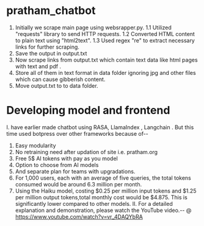 # pratham_chatbot

1. Initially we scrape main page using websrapper.py.
   1.1 Utilized "requests" library to send HTTP requests.
   1.2 Converted HTML content to plain text using "html2text".
   1.3 Used regex "re" to extract necessary links for further scraping.
3. Save the output in output.txt
4. Now scrape links from output.txt which contain text data like html pages with text and pdf .
5. Store all of them in text format in data folder ignoring jpg and other files which can cause gibberish content.
6. Move output.txt to to data folder.

# Developing model and frontend
I. have earlier made chatbot using RASA, LlamaIndex , Langchain . But this time used botpress over other frameworks because of--

 1. Easy modularity 
 2. No retraining need after updation of site i.e. pratham.org
 3. Free 5$ AI tokens with pay as you model
 4. Option to choose from AI models
 5. And separate plan for teams with upgradations.
 6. For 1,000 users, each with an average of five queries, the total tokens consumed would be around 6.3 million per month.
 7.  Using the Haiku model, costing $0.25 per million input tokens and $1.25 per million output tokens,total monthly cost would be $4.875. This is significantly lower compared to other models.
II. For a detailed explanation and demonstration, please watch the YouTube video.-- 
@ https://www.youtube.com/watch?v=vr_4DAQYbRA
